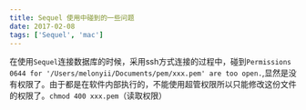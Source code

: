 ```yaml
---
title: Sequel 使用中碰到的一些问题
date: 2017-02-08
tags: ['Sequel', 'mac']
---
```

在使用`Sequel`连接数据库的时候，采用ssh方式连接的过程中，碰到`Permissions 0644 for '/Users/melonyii/Documents/pem/xxx.pem' are too open.`,显然是没有权限了。由于都是在软件内部执行的，不能使用超管权限所以只能修改这份文件的权限了。`chmod 400 xxx.pem`（读取权限）
